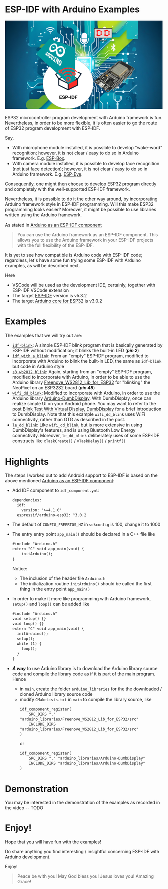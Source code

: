 

# ESP-IDF with Arduino Examples

![](/images/esp-idf-arduino.png)


ESP32 microcontroller program development with Arduino framework is fun.
Nevertheless, in order to be more flexible, it is often easier to go the route of ESP32 program development with ESP-IDF.

Say,
* With microphone module installed, it is possible to develop "wake-word" recognition; however, it is not clear / easy to do so in Arduino framework. E.g. [ESP-Box](https://github.com/espressif/esp-box).
* With camera module installed, it is possible to develop face recognition (not just face detection); however, it is not clear / easy to do so in Arduino framework. E.g. [ESP-Eye](https://github.com/espressif/esp-who).

Consequently, one might then choose to develop ESP32 program directly and completely with the well-supported ESP-IDF framework.

Nevertheless, it is possible to do it the other way around, by incorporating Arduino framework style in ESP-IDF programming.
Will this make ESP32 programming looks easier? Moreover, it might be possible to use libraries written using the Arduino framework.

As stated in [Arduino as an ESP-IDF component](https://github.com/espressif/arduino-esp32/blob/master/docs/en/esp-idf_component.rst)
> You can use the Arduino framework as an ESP-IDF component. This allows you to use the Arduino framework in your ESP-IDF projects with the full flexibility of the ESP-IDF.

It is yet to see how compatible is Arduino code with ESP-IDF code; regardless, let's have some fun trying some ESP-IDF with Arduino examples, as will be described next.

Here
* VSCode will be used as the development IDE, certainly, together with ESP-IDF VSCode extension
* The target [ESP-IDF](https://github.com/espressif/esp-idf) version is v5.3.2
* The target [Arduino core for ESP32](https://github.com/espressif/arduino-esp32) is v3.0.2


# Examples

The examples that we will try out are:
* [`idf-blink`](/examples/idf_blink/README.md): A simple ESP-IDF blink program that is basically generated by ESP-IDF without modification; it blinks the built-in LED (***pin 2***)
* [`idf_with_a_blink`](/examples/idf_with_a_blink/README.md): From an "empty" ESP-IDF program, modified to incorporate with Arduino to blink the built-in LED, the same as `idf-blink` but code in Arduino style
* [`s3_wb2812_blink`](/examples/s3_wb2812_blink/README.md): Again, starting from an "empty" ESP-IDF program, modified to incorporate with Arduino, in order to be able to use the Arduino library [Freenove_WS2812_Lib_for_ESP32](https://github.com/Freenove/Freenove_WS2812_Lib_for_ESP32) for "blinking" the NeoPixel on an ESP32S2 board (***pin 48***)
* [`wifi_dd_blink`](/examples/wifi_dd_blink/README.md): Modified to incorporate with Arduino, in order to use the Arduino library [Arduino-DumbDisplay](https://github.com/trevorwslee/Arduino-DumbDisplay).
  With DumbDisplay, once can realize simple UI on your Android phone. You may want to refer to the post [Blink Test With Virtual Display, DumbDisplay](https://www.instructables.com/Blink-Test-With-Virtual-Display-DumbDisplay/) for a brief introduction to DumbDisplay. Note that this example `wifi_dd_blink` uses WiFi connectivity, rather than OTG as described in the post.
* [`le_dd_blink`](/examples/le_dd_blink/README.md): Like `wifi_dd_blink`, but is more extensive in using DumbDisplay's features, and is using Bluetooth Low Energy connectivity. Moreover, `le_dd_blink` deliberately uses of some ESP-IDF constructs like `xTaskCreate()` / `vTaskDelay()` / `printf()`   


# Highlights

The steps I worked out to add Android support to ESP-IDF is based on the above mentioned [Arduino as an ESP-IDF component](https://github.com/espressif/arduino-esp32/blob/master/docs/en/esp-idf_component.rst): 

* Add IDF component to `idf_component.yml`:
  ```
  dependencies:
    idf:
      version: '>=4.1.0'
    espressif/arduino-esp32: ^3.0.2
  ```

* The default of `CONFIG_FREERTOS_HZ` in `sdkconfig` is 100, change it to 1000

* The entry entry point `app_main()` should be declared in a C++ file like
  ```
  #include "Arduino.h"
  extern "C" void app_main(void) {
      initArduino();
  }
  ```
  Notice:
  - The inclusion of the header file `Arduino.h`
  - The initialization routine `initArduino()` should be called the first thing in the entry point `app_main()`

* In order to make it more like programming with Arduino framework, `setup()` and `loop()` can be added like
  ```
  #include "Arduino.h"
  void setup() {}
  void loop() {}
  extern "C" void app_main(void) {
    initArduino();
    setup();
    while (1) {
      loop();
    }
  }
  ```

* ***A way*** to use Arduino library is to download the Arduino library source code and compile the library code as if it is part of the main program. Hence
  - in `main`, create the folder `arduino_libraries` for the the downloaded / cloned Arduino library source code
  - modify `CMakeLists.txt` in `main` to compile the library source, like
    ```
    idf_component_register(
        SRC_DIRS "." "arduino_libraries/Freenove_WS2812_Lib_for_ESP32/src"
        INCLUDE_DIRS "arduino_libraries/Freenove_WS2812_Lib_for_ESP32/src"
    )
    ```
    or
    ```
    idf_component_register(
        SRC_DIRS "." "arduino_libraries/Arduino-DumbDisplay"
        INCLUDE_DIRS "arduino_libraries/Arduino-DumbDisplay"
    )
    ```


# Demonstration

You may be interested in the demonstration of the examples as recorded in the video -- TODO


# Enjoy!

Hope that you will have fun with the examples!

Do share anything you find interesting / insightful concerning ESP-IDF with Arduino development.

Enjoy!


> Peace be with you!
> May God bless you!
> Jesus loves you!
> Amazing Grace!


